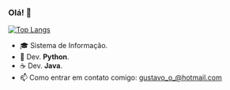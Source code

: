### Olá! 👋

[![Top Langs](https://github-readme-stats.vercel.app/api/top-langs/?username=escoobi)](https://github.com/escoobi/escoobi)

- 🎓 Sistema de Informação.
- 🐍 Dev. **Python**.                                   
- ☕ Dev. **Java**.                                   
- 📫 Como entrar em contato comigo: gustavo_o_@hotmail.com

